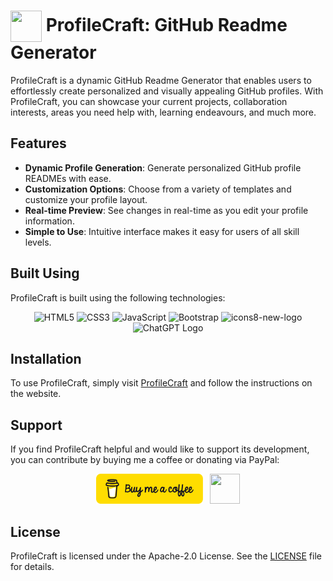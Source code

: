 # <img align="center" src="https://edgar-mendonca.github.io/ProfileCraft/static/images/ProfileCraft-logo.jpeg" height="50" width="50" /></a> ProfileCraft: GitHub Readme Generator

ProfileCraft is a dynamic GitHub Readme Generator that enables users to effortlessly create personalized and visually appealing GitHub profiles. With ProfileCraft, you can showcase your current projects, collaboration interests, areas you need help with, learning endeavours, and much more.

## Features

- **Dynamic Profile Generation**: Generate personalized GitHub profile READMEs with ease.
- **Customization Options**: Choose from a variety of templates and customize your profile layout.
- **Real-time Preview**: See changes in real-time as you edit your profile information.
- **Simple to Use**: Intuitive interface makes it easy for users of all skill levels.

## Built Using

ProfileCraft is built using the following technologies:

<div align="center">
    <img src="https://img.icons8.com/color/48/000000/html-5--v1.png" alt="HTML5" title="HTML5" width="48" height="48"/>
    <img src="https://img.icons8.com/color/48/000000/css3.png" alt="CSS3" title="CSS3" width="48" height="48"/>
    <img src="https://img.icons8.com/color/48/000000/javascript--v1.png" alt="JavaScript" title="JavaScript" width="48" height="48"/>
    <img src="https://img.icons8.com/color/48/000000/bootstrap.png" alt="Bootstrap" title="Bootstrap" width="48" height="48"/>
    <img width="48" height="48" src="https://img.icons8.com/fluency/48/icons8-new-logo.png" alt="icons8-new-logo"/>
    <img src="https://upload.wikimedia.org/wikipedia/commons/0/04/ChatGPT_logo.svg" alt="ChatGPT Logo" title="ChatGPT Logo" width="48" height="48"/>
</div>


## Installation

To use ProfileCraft, simply visit [ProfileCraft](https://edgar-mendonca.github.io/ProfileCraft/) and follow the instructions on the website.

## Support

If you find ProfileCraft helpful and would like to support its development, you can contribute by buying me a coffee or donating via PayPal:

<div align="center">
<a href="#" target="_blank"><img width="171" height="48" src="https://raw.githubusercontent.com/Edgar-Mendonca/ProfileCraft/21fc45fc8cce9bc2e10a07acd8185b904bce84dd/static/icons/bmc-button.svg" alt=""/></a>&nbsp;&nbsp;&nbsp;<a href="#" target="_blank"><img width="48" height="48" src="https://img.icons8.com/color/48/000000/paypal--v1.png" alt=""/></a>
</div>




## License

ProfileCraft is licensed under the Apache-2.0 License. See the [LICENSE](https://github.com/Edgar-Mendonca/ProfileCraft/blob/main/LICENSE) file for details.




